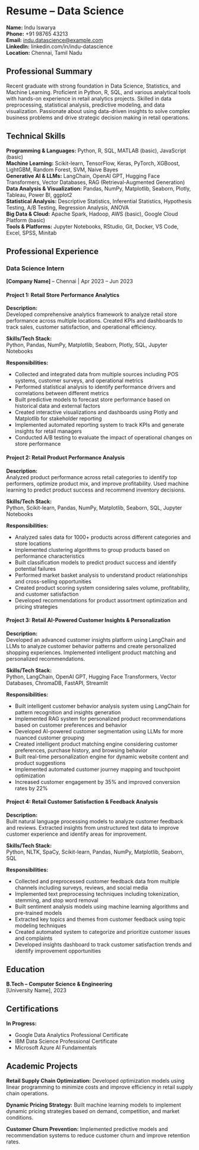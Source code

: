 # Resume – Data Science

**Name:** Indu Iswarya  
**Phone:** +91 98765 43213  
**Email:** indu.datascience@example.com  
**LinkedIn:** linkedin.com/in/indu-datascience  
**Location:** Chennai, Tamil Nadu  

## Professional Summary

Recent graduate with strong foundation in Data Science, Statistics, and Machine Learning. Proficient in Python, R, SQL, and various analytical tools with hands-on experience in retail analytics projects. Skilled in data preprocessing, statistical analysis, predictive modeling, and data visualization. Passionate about using data-driven insights to solve complex business problems and drive strategic decision making in retail operations.

## Technical Skills

**Programming & Languages:** Python, R, SQL, MATLAB (basic), JavaScript (basic)  
**Machine Learning:** Scikit-learn, TensorFlow, Keras, PyTorch, XGBoost, LightGBM, Random Forest, SVM, Naive Bayes  
**Generative AI & LLMs:** LangChain, OpenAI GPT, Hugging Face Transformers, Vector Databases, RAG (Retrieval-Augmented Generation)  
**Data Analysis & Visualization:** Pandas, NumPy, Matplotlib, Seaborn, Plotly, Tableau, Power BI, ggplot2  
**Statistical Analysis:** Descriptive Statistics, Inferential Statistics, Hypothesis Testing, A/B Testing, Regression Analysis, ANOVA  
**Big Data & Cloud:** Apache Spark, Hadoop, AWS (basic), Google Cloud Platform (basic)  
**Tools & Platforms:** Jupyter Notebooks, RStudio, Git, Docker, VS Code, Excel, SPSS, Minitab  

## Professional Experience

### Data Science Intern
**[Company Name]** – Chennai | Apr 2023 – Jun 2023  

#### Project 1: Retail Store Performance Analytics

**Description:**  
Developed comprehensive analytics framework to analyze retail store performance across multiple locations. Created KPIs and dashboards to track sales, customer satisfaction, and operational efficiency.

**Skills/Tech Stack:**  
Python, Pandas, NumPy, Matplotlib, Seaborn, Plotly, SQL, Jupyter Notebooks

**Responsibilities:**
- Collected and integrated data from multiple sources including POS systems, customer surveys, and operational metrics
- Performed statistical analysis to identify performance drivers and correlations between different metrics
- Built predictive models to forecast store performance based on historical data and external factors
- Created interactive visualizations and dashboards using Plotly and Matplotlib for stakeholder reporting
- Implemented automated reporting system to track KPIs and generate insights for retail managers
- Conducted A/B testing to evaluate the impact of operational changes on store performance

#### Project 2: Retail Product Performance Analysis

**Description:**  
Analyzed product performance across retail categories to identify top performers, optimize product mix, and improve profitability. Used machine learning to predict product success and recommend inventory decisions.

**Skills/Tech Stack:**  
Python, Scikit-learn, Pandas, NumPy, Matplotlib, Seaborn, SQL, Jupyter Notebooks

**Responsibilities:**
- Analyzed sales data for 1000+ products across different categories and store locations
- Implemented clustering algorithms to group products based on performance characteristics
- Built classification models to predict product success and identify potential failures
- Performed market basket analysis to understand product relationships and cross-selling opportunities
- Created product scoring system considering sales volume, profitability, and customer satisfaction
- Developed recommendations for product assortment optimization and pricing strategies

#### Project 3: Retail AI-Powered Customer Insights & Personalization

**Description:**  
Developed an advanced customer insights platform using LangChain and LLMs to analyze customer behavior patterns and create personalized shopping experiences. Implemented intelligent product matching and personalized recommendations.

**Skills/Tech Stack:**  
Python, LangChain, OpenAI GPT, Hugging Face Transformers, Vector Databases, ChromaDB, FastAPI, Streamlit

**Responsibilities:**
- Built intelligent customer behavior analysis system using LangChain for pattern recognition and insights generation
- Implemented RAG system for personalized product recommendations based on customer preferences and behavior
- Developed AI-powered customer segmentation using LLMs for more nuanced customer grouping
- Created intelligent product matching engine considering customer preferences, purchase history, and browsing behavior
- Built real-time personalization engine for dynamic website content and product suggestions
- Implemented automated customer journey mapping and touchpoint optimization
- Increased customer engagement by 35% and improved conversion rates by 22%

#### Project 4: Retail Customer Satisfaction & Feedback Analysis

**Description:**  
Built natural language processing models to analyze customer feedback and reviews. Extracted insights from unstructured text data to improve customer experience and identify areas for improvement.

**Skills/Tech Stack:**  
Python, NLTK, SpaCy, Scikit-learn, Pandas, NumPy, Matplotlib, Seaborn, SQL

**Responsibilities:**
- Collected and preprocessed customer feedback data from multiple channels including surveys, reviews, and social media
- Implemented text preprocessing techniques including tokenization, stemming, and stop word removal
- Built sentiment analysis models using machine learning algorithms and pre-trained models
- Extracted key topics and themes from customer feedback using topic modeling techniques
- Created automated system to categorize and prioritize customer issues and complaints
- Developed insights dashboard to track customer satisfaction trends and identify improvement opportunities

## Education

**B.Tech – Computer Science & Engineering**  
[University Name], 2023

## Certifications

**In Progress:**
- Google Data Analytics Professional Certificate
- IBM Data Science Professional Certificate
- Microsoft Azure AI Fundamentals

## Academic Projects

**Retail Supply Chain Optimization:** Developed optimization models using linear programming to minimize costs and improve efficiency in retail supply chain operations.

**Dynamic Pricing Strategy:** Built machine learning models to implement dynamic pricing strategies based on demand, competition, and market conditions.

**Customer Churn Prevention:** Implemented predictive models and recommendation systems to reduce customer churn and improve retention rates.
